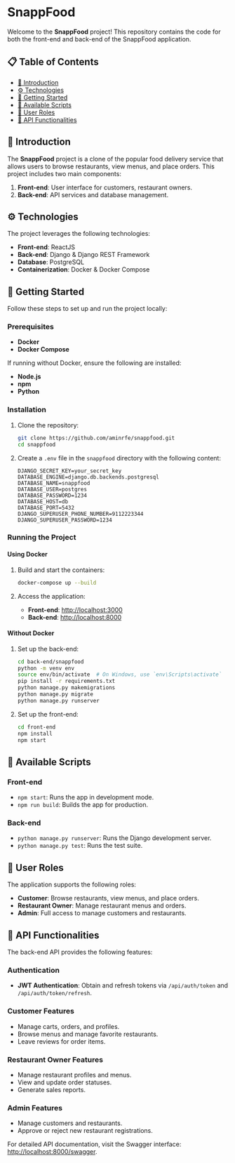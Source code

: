 # SnappFood

Welcome to the **SnappFood** project! This repository contains the code for both the front-end and back-end of the SnappFood application.

## :clipboard: Table of Contents

- [:book: Introduction](#introduction)
- [:gear: Technologies](#technologies)
- [:rocket: Getting Started](#getting-started)
- [:scroll: Available Scripts](#available-scripts)
- [:busts_in_silhouette: User Roles](#user-roles)
- [:electric_plug: API Functionalities](#api-functionalities)

## :book: Introduction <a id="introduction"></a>

The **SnappFood** project is a clone of the popular food delivery service that allows users to browse restaurants, view menus, and place orders. This project includes two main components:

1. **Front-end**: User interface for customers, restaurant owners.
2. **Back-end**: API services and database management.

## :gear: Technologies <a id="technologies"></a>

The project leverages the following technologies:

- **Front-end**: ReactJS
- **Back-end**: Django & Django REST Framework
- **Database**: PostgreSQL
- **Containerization**: Docker & Docker Compose

## :rocket: Getting Started <a id="getting-started"></a>

Follow these steps to set up and run the project locally:

### Prerequisites

- **Docker**
- **Docker Compose**

If running without Docker, ensure the following are installed:

- **Node.js**
- **npm**
- **Python**

### Installation

1. Clone the repository:
    ```bash
    git clone https://github.com/aminrfe/snappfood.git
    cd snappfood
    ```

2. Create a `.env` file in the `snappfood` directory with the following content:
    ```env
    DJANGO_SECRET_KEY=your_secret_key
    DATABASE_ENGINE=django.db.backends.postgresql
    DATABASE_NAME=snappfood
    DATABASE_USER=postgres
    DATABASE_PASSWORD=1234
    DATABASE_HOST=db
    DATABASE_PORT=5432
    DJANGO_SUPERUSER_PHONE_NUMBER=9112223344
    DJANGO_SUPERUSER_PASSWORD=1234
    ```

### Running the Project

#### Using Docker

1. Build and start the containers:
    ```bash
    docker-compose up --build
    ```

2. Access the application:
    - **Front-end**: [http://localhost:3000](http://localhost:3000)
    - **Back-end**: [http://localhost:8000](http://localhost:8000)

#### Without Docker

1. Set up the back-end:
    ```bash
    cd back-end/snappfood
    python -m venv env
    source env/bin/activate  # On Windows, use `env\Scripts\activate`
    pip install -r requirements.txt
    python manage.py makemigrations
    python manage.py migrate
    python manage.py runserver
    ```

2. Set up the front-end:
    ```bash
    cd front-end
    npm install
    npm start
    ```

## :scroll: Available Scripts <a id="available-scripts"></a>

### Front-end

- `npm start`: Runs the app in development mode.
- `npm run build`: Builds the app for production.

### Back-end

- `python manage.py runserver`: Runs the Django development server.
- `python manage.py test`: Runs the test suite.

## :busts_in_silhouette: User Roles <a id="user-roles"></a>

The application supports the following roles:

- **Customer**: Browse restaurants, view menus, and place orders.
- **Restaurant Owner**: Manage restaurant menus and orders.
- **Admin**: Full access to manage customers and restaurants.

## :electric_plug: API Functionalities <a id="api-functionalities"></a>

The back-end API provides the following features:

### Authentication

- **JWT Authentication**: Obtain and refresh tokens via `/api/auth/token` and `/api/auth/token/refresh`.

### Customer Features

- Manage carts, orders, and profiles.
- Browse menus and manage favorite restaurants.
- Leave reviews for order items.

### Restaurant Owner Features

- Manage restaurant profiles and menus.
- View and update order statuses.
- Generate sales reports.

### Admin Features

- Manage customers and restaurants.
- Approve or reject new restaurant registrations.

For detailed API documentation, visit the Swagger interface: [http://localhost:8000/swagger](http://localhost:8000/swagger).
